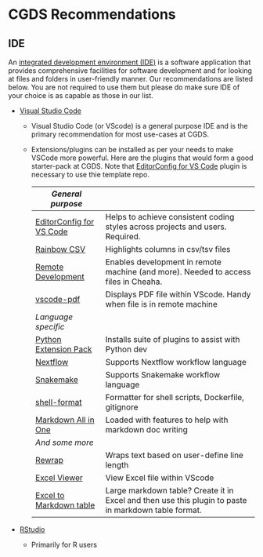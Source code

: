 # CGDS Recommendations

## IDE

An [integrated development environment (IDE)](https://en.wikipedia.org/wiki/Integrated_development_environment) is a
software application that provides comprehensive facilities for software development and for looking at files and
folders in user-friendly manner. Our recommendations are listed below. You are not required to use them but please do
make sure IDE of your choice is as capable as those in our list.

* [Visual Studio Code](https://code.visualstudio.com/)
  * Visual Studio Code (or VScode) is a general purpose IDE and is the primary recommendation for most use-cases at
    CGDS.
  * Extensions/plugins can be installed as per your needs to make VSCode more powerful. Here are the plugins that would
    form a good starter-pack at CGDS. Note that [EditorConfig for VS
    Code](https://marketplace.visualstudio.com/items?itemName=EditorConfig.EditorConfig) plugin is necessary to use thie
    template repo.

    | *General purpose*                                                                                                      |                                                                                                      |
    | ---------------------------------------------------------------------------------------------------------------------- | ---------------------------------------------------------------------------------------------------- |
    | [EditorConfig for VS Code](https://marketplace.visualstudio.com/items?itemName=EditorConfig.EditorConfig)              | Helps to achieve consistent coding styles across projects and users. Required.                       |
    | [Rainbow CSV](https://marketplace.visualstudio.com/items?itemName=mechatroner.rainbow-csv)                             | Highlights columns in csv/tsv files                                                                  |
    | [Remote Development](https://marketplace.visualstudio.com/items?itemName=ms-vscode-remote.vscode-remote-extensionpack) | Enables development in remote machine (and more). Needed to access files in Cheaha.                  |
    | [vscode-pdf](https://marketplace.visualstudio.com/items?itemName=tomoki1207.pdf)                                       | Displays PDF file within VScode. Handy when file is in remote machine                                |
    | *Language specific*                                                                                                    |                                                                                                      |
    | [Python Extension Pack](https://marketplace.visualstudio.com/items?itemName=donjayamanne.python-extension-pack)        | Installs suite of plugins to assist with Python dev                                                  |
    | [Nextflow](https://marketplace.visualstudio.com/items?itemName=nextflow.nextflow)                                      | Supports Nextflow workflow language                                                                  |
    | [Snakemake](https://marketplace.visualstudio.com/items?itemName=Snakemake.snakemake-lang)                              | Supports Snakemake workflow language                                                                 |
    | [shell-format](https://marketplace.visualstudio.com/items?itemName=foxundermoon.shell-format)                          | Formatter for shell scripts, Dockerfile, gitignore                                                   |
    | [Markdown All in One](https://marketplace.visualstudio.com/items?itemName=yzhang.markdown-all-in-one)                  | Loaded with features to help with markdown doc writing                                               |
    | *And some more*                                                                                                        |                                                                                                      |
    | [Rewrap](https://marketplace.visualstudio.com/items?itemName=stkb.rewrap)                                              | Wraps text based on user-define line length                                                          |
    | [Excel Viewer](https://marketplace.visualstudio.com/items?itemName=GrapeCity.gc-excelviewer)                           | View Excel file within VScode                                                                        |
    | [Excel to Markdown table](https://marketplace.visualstudio.com/items?itemName=csholmq.excel-to-markdown-table)         | Large markdown table? Create it in Excel and then use this plugin to paste in markdown table format. |

* [RStudio](https://posit.co/products/open-source/rstudio/)
     * Primarily for R users
